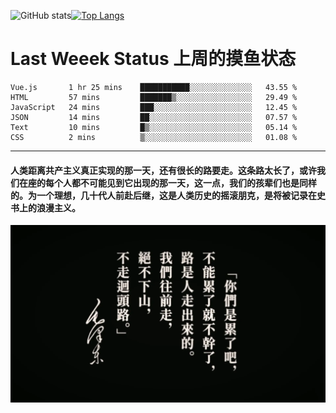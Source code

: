![GitHub stats](https://github-readme-stats.vercel.app/api?username=Mundanity-fc&hide=stars&count_private=true&show_icons=true&theme=prussian)[![Top Langs](https://github-readme-stats.vercel.app/api/top-langs/?username=Mundanity-fc&hide=javascript,html,css,blade&layout=compact&theme=prussian)](https://github.com/anuraghazra/github-readme-stats)

# Last Weeek Status 上周的摸鱼状态
<!--START_SECTION:waka-->

```text
Vue.js       1 hr 25 mins    ███████████░░░░░░░░░░░░░░   43.55 %
HTML         57 mins         ███████▒░░░░░░░░░░░░░░░░░   29.49 %
JavaScript   24 mins         ███░░░░░░░░░░░░░░░░░░░░░░   12.45 %
JSON         14 mins         ██░░░░░░░░░░░░░░░░░░░░░░░   07.57 %
Text         10 mins         █▒░░░░░░░░░░░░░░░░░░░░░░░   05.14 %
CSS          2 mins          ▒░░░░░░░░░░░░░░░░░░░░░░░░   01.08 %
```

<!--END_SECTION:waka-->

---

#### 人类距离共产主义真正实现的那一天，还有很长的路要走。这条路太长了，或许我们在座的每个人都不可能见到它出现的那一天，这一点，我们的孩辈们也是同样的。为一个理想，几十代人前赴后继，这是人类历史的摇滚朋克，是将被记录在史书上的浪漫主义。

![HeSays](./HeSays.webp)
